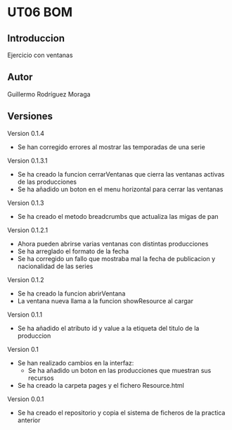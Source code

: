 # UT06 BOM

## Introduccion

Ejercicio con ventanas

## Autor

Guillermo Rodríguez Moraga

## Versiones

Version 0.1.4
- Se han corregido errores al mostrar las temporadas de una serie

Version 0.1.3.1
- Se ha creado la funcion cerrarVentanas que cierra las ventanas activas de las producciones
- Se ha añadido un boton en el menu horizontal para cerrar las ventanas

Version 0.1.3
- Se ha creado el metodo breadcrumbs que actualiza las migas de pan

Version 0.1.2.1
- Ahora pueden abrirse varias ventanas con distintas producciones
- Se ha arreglado el formato de la fecha
- Se ha corregido un fallo que mostraba mal la fecha de publicacion y nacionalidad de las series

Version 0.1.2
- Se ha creado la funcion abrirVentana
- La ventana nueva llama a la funcion showResource al cargar

Version 0.1.1
- Se ha añadido el atributo id y value a la etiqueta del titulo de la produccion

Version 0.1
- Se han realizado cambios en la interfaz:
    - Se ha añadido un boton en las producciones que muestran sus recursos
- Se ha creado la carpeta pages y el fichero Resource.html

Version 0.0.1
- Se ha creado el repositorio y copia el sistema de ficheros de la practica anterior
    
